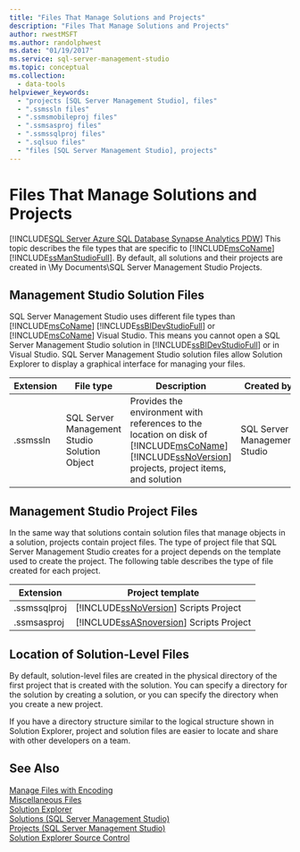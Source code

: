 ```yaml
---
title: "Files That Manage Solutions and Projects"
description: "Files That Manage Solutions and Projects"
author: rwestMSFT
ms.author: randolphwest
ms.date: "01/19/2017"
ms.service: sql-server-management-studio
ms.topic: conceptual
ms.collection:
  - data-tools
helpviewer_keywords:
  - "projects [SQL Server Management Studio], files"
  - ".ssmssln files"
  - ".ssmsmobileproj files"
  - ".ssmsasproj files"
  - ".ssmssqlproj files"
  - ".sqlsuo files"
  - "files [SQL Server Management Studio], projects"
---
```

# Files That Manage Solutions and Projects
[!INCLUDE[SQL Server Azure SQL Database Synapse Analytics PDW](../includes/applies-to-version/sql-asdb-asdbmi-asa-pdw.md)]
 This topic describes the file types that are specific to [!INCLUDE[msCoName](../includes/msconame-md.md)] [!INCLUDE[ssManStudioFull](../includes/ssmanstudiofull-md.md)]. By default, all solutions and their projects are created in \My Documents\SQL Server Management Studio Projects.  


## Management Studio Solution Files  
SQL Server Management Studio uses different file types than [!INCLUDE[msCoName](../includes/msconame-md.md)] [!INCLUDE[ssBIDevStudioFull](../includes/ssbidevstudiofull-md.md)] or [!INCLUDE[msCoName](../includes/msconame-md.md)] Visual Studio. This means you cannot open a SQL Server Management Studio solution in [!INCLUDE[ssBIDevStudioFull](../includes/ssbidevstudiofull-md.md)] or in Visual Studio. SQL Server Management Studio solution files allow Solution Explorer to display a graphical interface for managing your files.  
   
|Extension|File type|Description|Created by|  
|-------------|-------------|---------------|--------------|  
|.ssmssln|SQL Server Management Studio Solution Object|Provides the environment with references to the location on disk of [!INCLUDE[msCoName](../includes/msconame-md.md)] [!INCLUDE[ssNoVersion](../includes/ssnoversion-md.md)] projects, project items, and solution|SQL Server Management Studio|  
  
## Management Studio Project Files  
In the same way that solutions contain solution files that manage objects in a solution, projects contain project files. The type of project file that SQL Server Management Studio creates for a project depends on the template used to create the project. The following table describes the type of file created for each project.  
   
|Extension|Project template|  
|-------------|--------------------|  
|.ssmssqlproj|[!INCLUDE[ssNoVersion](../includes/ssnoversion-md.md)] Scripts Project|  
|.ssmsasproj|[!INCLUDE[ssASnoversion](../includes/ssasnoversion-md.md)] Scripts Project|  
   
## Location of Solution-Level Files  
By default, solution-level files are created in the physical directory of the first project that is created with the solution. You can specify a directory for the solution by creating a solution, or you can specify the directory when you create a new project.  
 
If you have a directory structure similar to the logical structure shown in Solution Explorer, project and solution files are easier to locate and share with other developers on a team.  
   
## See Also  
[Manage Files with Encoding](manage-files-with-encoding.md)  
[Miscellaneous Files](miscellaneous-files.md)  
[Solution Explorer](solution-explorer.md)  
[Solutions &#40;SQL Server Management Studio&#41;](solutions-sql-server-management-studio.md)  
[Projects &#40;SQL Server Management Studio&#41;](projects-sql-server-management-studio.md)  
[Solution Explorer Source Control](solution-explorer.md)  
